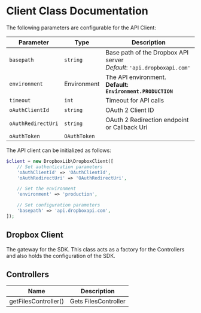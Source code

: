 
# Client Class Documentation

The following parameters are configurable for the API Client:

| Parameter | Type | Description |
|  --- | --- | --- |
| `basepath` | `string` | Base path of the Dropbox API server<br>*Default*: `'api.dropboxapi.com'` |
| `environment` | Environment | The API environment. <br> **Default: `Environment.PRODUCTION`** |
| `timeout` | `int` | Timeout for API calls |
| `oAuthClientId` | `string` | OAuth 2 Client ID |
| `oAuthRedirectUri` | `string` | OAuth 2 Redirection endpoint or Callback Uri |
| `oAuthToken` | `OAuthToken` |  |

The API client can be initialized as follows:

```php
$client = new DropboxLib\DropboxClient([
    // Set authentication parameters
    'oAuthClientId' => 'OAuthClientId',
    'oAuthRedirectUri' => 'OAuthRedirectUri',

    // Set the environment
    'environment' => 'production',

    // Set configuration parameters
    'basepath' => 'api.dropboxapi.com',
]);
```

## Dropbox Client

The gateway for the SDK. This class acts as a factory for the Controllers and also holds the configuration of the SDK.

## Controllers

| Name | Description |
|  --- | --- |
| getFilesController() | Gets FilesController |

